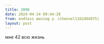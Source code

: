 ```yaml
---
title: 2096
date: 2024-04-24 09:44:28
from: endless шизing ⍼ (channel1162404975)
layout: post
---
```


мне 42 всю жизнь
